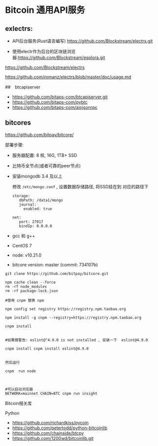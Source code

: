# Bitcoin 通用API服务



## exlectrs:

- API后台服务(Rust语言编写) https://github.com/Blockstream/electrs.git

- 使用electr作为后台的区块链浏览器:https://github.com/Blockstream/esplora.git



https://github.com/Blockstream/electrs

https://github.com/romanz/electrs/blob/master/doc/usage.md







##　btcapiserver

- https://github.com/bitaps-com/btcapiserver.git
- https://github.com/bitaps-com/pybtc
- https://github.com/bitaps-com/aiojsonrpc



## bitcores

 https://github.com/bitpay/bitcore/



部署步骤:

- 服务器配置: 8 核, 16G,   1TB+  SSD

- 比特币全节点(或者可靠的peer节点)

- 安装mongodb  3.4 及以上

  修改 `/etc/mongo.conf` , 设置数据存储路径, 将SSD挂在到 对应的路径下

  ```
  storage:
     dbPath: /data1/mongo
     journal:
       enabled: true
  
  net:
     port: 27017
     bindIp: 0.0.0.0 
  ```

  

- gcc 和 g++

- CentOS 7
- node: v10.21.0
- bitcore version: master (commit: 734107b)

```
git clone https://github.com/bitpay/bitcore.git

npm cache clean --force
rm -rf node_modules
rm -rf package-lock.json

#使用 cnpm 替换 npm

npm config set registry https://registry.npm.taobao.org

npm install -g cnpm --registry=https://registry.npm.taobao.org

cnpm install 


#如果报警告: eslint@^4.9.0 is not installed , 安装一下  eslint@4.9.0

cnpm install cnpm install eslint@4.9.0


然后运行

cnpm  run node 



#可以启动浏览器
NETWORK=mainnet CHAIN=BTC cnpm run insight
```









Bitcoin相关库

Python

- https://github.com/richardkiss/pycoin
- https://github.com/petertodd/python-bitcoinlib
- https://github.com/chainside/btcpy
- https://github.com/1200wd/bitcoinlib.git